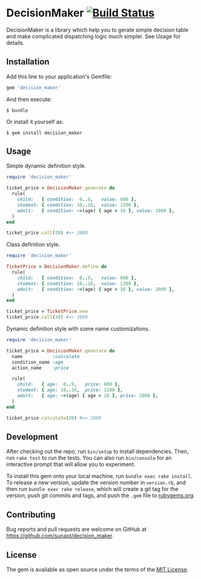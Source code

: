 # DecisionMaker [![Build Status](https://travis-ci.org/sunaot/decision_maker.svg?branch=master)](https://travis-ci.org/sunaot/decision_maker)

DecisionMaker is a library which help you to gerate simple decision table and make complicated dispatching logic much simpler. See Usage for details.

## Installation

Add this line to your application's Gemfile:

```ruby
gem 'decision_maker'
```

And then execute:

    $ bundle

Or install it yourself as:

    $ gem install decision_maker

## Usage

Simple dynamic definition style.

```ruby
require 'decision_maker'

ticket_price = DecisionMaker.generate do
  rule(
    child:   { condition:  0..9,   value: 600 },
    student: { condition: 10..16,  value: 1200 },
    adult:   { condition: ->(age) { age > 16 }, value: 2000 },
  )
end

ticket_price.call(20) #=> 2000
```

Class definition style.

```ruby
require 'decision_maker'

TicketPrice = DecisionMaker.define do
  rule(
    child:   { condition:  0..9,   value: 600 },
    student: { condition: 10..16,  value: 1200 },
    adult:   { condition: ->(age) { age > 16 }, value: 2000 },
  )
end

ticket_price = TicketPrice.new
ticket_price.call(20) #=> 2000
```

Dynamic definition style with some name customizations.

```ruby
require 'decision_maker'

ticket_price = DecisionMaker.generate do
  name           :calculate
  condition_name :age
  action_name    :price

  rule(
    child:   { age:  0..9,   price: 600 },
    student: { age: 10..16,  price: 1200 },
    adult:   { age: ->(age) { age > 16 }, price: 2000 },
  )
end

ticket_price.calculate(20) #=> 2000
```

## Development

After checking out the repo, run `bin/setup` to install dependencies. Then, run `rake test` to run the tests. You can also run `bin/console` for an interactive prompt that will allow you to experiment.

To install this gem onto your local machine, run `bundle exec rake install`. To release a new version, update the version number in `version.rb`, and then run `bundle exec rake release`, which will create a git tag for the version, push git commits and tags, and push the `.gem` file to [rubygems.org](https://rubygems.org).

## Contributing

Bug reports and pull requests are welcome on GitHub at https://github.com/sunaot/decision_maker.


## License

The gem is available as open source under the terms of the [MIT License](http://opensource.org/licenses/MIT).

